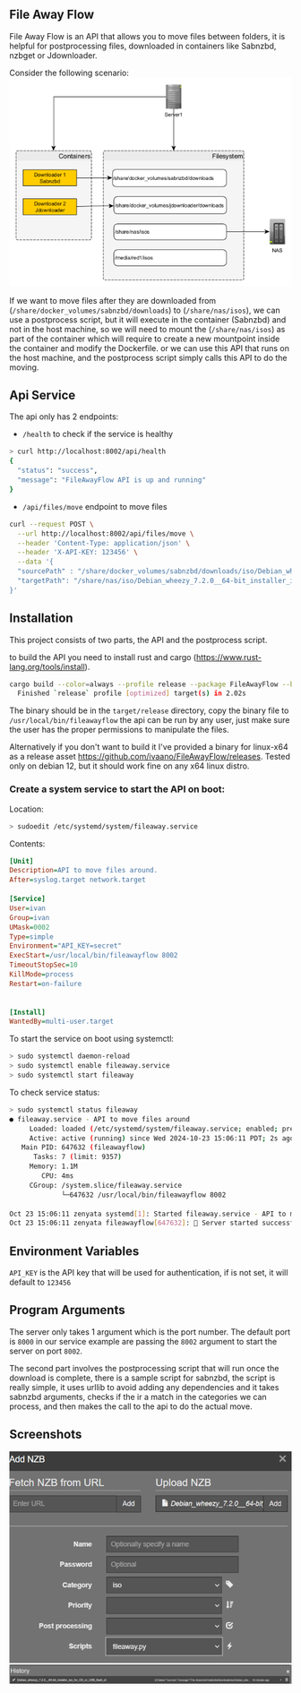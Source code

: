 ﻿## File Away Flow
File Away Flow is an API that allows you to move files between folders, it is helpful for postprocessing files,
downloaded in containers like Sabnzbd, nzbget or Jdownloader.

Consider the following scenario:
![diagram.png](diagram.png)

If we want to move files after they are downloaded from (`/share/docker_volumes/sabnzbd/downloads`) to (`/share/nas/isos`), 
we can use a postprocess script, but it will execute in the container (Sabnzbd) and not in the host machine,
so we will need to mount the (`/share/nas/isos`)  as part of the container which will require to create a new 
mountpoint inside the container and modify the Dockerfile. or we can use this API that runs on the host machine, and the postprocess script
simply calls this API to do the moving.

## Api Service
The api only has 2 endpoints:

- `/health` to check if the service is healthy
```bash
> curl http://localhost:8002/api/health
{
  "status": "success",
  "message": "FileAwayFlow API is up and running"
}
````
- `/api/files/move` endpoint to move files
```bash
curl --request POST \
  --url http://localhost:8002/api/files/move \
  --header 'Content-Type: application/json' \
  --header 'X-API-KEY: 123456' \
  --data '{  
  "sourcePath" : "/share/docker_volumes/sabnzbd/downloads/iso/Debian_wheezy_7.2.0__64-bit_installer_iso_for_CD_or_USB_flash_dr",  
  "targetPath": "/share/nas/iso/Debian_wheezy_7.2.0__64-bit_installer_iso_for_CD_or_USB_flash_dr"  
}'
```

## Installation

This project consists of two parts, the API and the postprocess script. 

to build the API you need to install rust and cargo (https://www.rust-lang.org/tools/install).
```bash
cargo build --color=always --profile release --package FileAwayFlow --bin FileAwayFlow
  Finished `release` profile [optimized] target(s) in 2.02s
```

The binary should be in the `target/release` directory, copy the binary file to `/usr/local/bin/fileawayflow`
the api can be run by any user, just make sure the user has the proper permissions to manipulate the files.

Alternatively if you don't want to build it I've provided a binary for linux-x64 as a release asset https://github.com/ivaano/FileAwayFlow/releases.
Tested only on debian 12, but it should work fine on any x64 linux distro.


### Create a system service to start the API on boot:
Location:
```bash
> sudoedit /etc/systemd/system/fileaway.service
```
Contents:
```ini
[Unit]
Description=API to move files around.
After=syslog.target network.target

[Service]
User=ivan
Group=ivan
UMask=0002
Type=simple
Environment="API_KEY=secret"
ExecStart=/usr/local/bin/fileawayflow 8002
TimeoutStopSec=10
KillMode=process
Restart=on-failure


[Install]
WantedBy=multi-user.target
```

To start the service on boot using systemctl:
```bash
> sudo systemctl daemon-reload
> sudo systemctl enable fileaway.service
> sudo systemctl start fileaway 
```
To check service status:
```bash
> sudo systemctl status fileaway
● fileaway.service - API to move files around
     Loaded: loaded (/etc/systemd/system/fileaway.service; enabled; preset: enabled)
     Active: active (running) since Wed 2024-10-23 15:06:11 PDT; 2s ago
   Main PID: 647632 (fileawayflow)
      Tasks: 7 (limit: 9357)
     Memory: 1.1M
        CPU: 4ms
     CGroup: /system.slice/fileaway.service
             └─647632 /usr/local/bin/fileawayflow 8002

Oct 23 15:06:11 zenyata systemd[1]: Started fileaway.service - API to move files around.
Oct 23 15:06:11 zenyata fileawayflow[647632]: 🚀 Server started successfully, listening on port 8002
```

## Environment Variables
`API_KEY` is the API key that will be used for authentication, if is not set, it will default to `123456`

## Program Arguments
The server only takes 1 argument which is the port number. The default port is `8000` in our service example
are passing the `8002` argument to start the server on port `8002`.

The second part involves the postprocessing script that will run once the download is complete, there is a 
sample script for sabnzbd, the script is really simple, it uses urllib to avoid adding any dependencies
and it takes sabnzbd arguments, checks if the ir a match in the categories we can process, and then makes
the call to the api to do the actual move.

## Screenshots

![sabnzbd_add_file.png](sabnzbd_add_file.png)
![sabnzbd_history.png](sabnzbd_history.png)